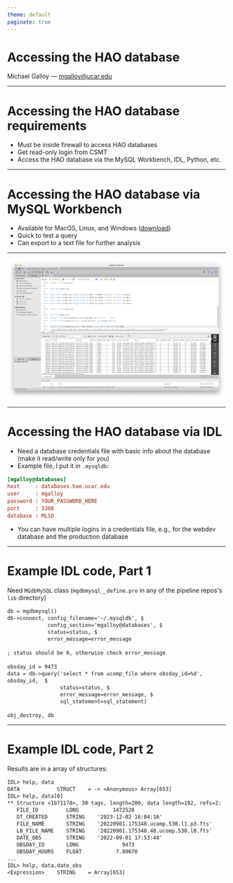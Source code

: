 ```yaml
---
theme: default
paginate: true
---
```


# Accessing the HAO database

Michael Galloy — mgalloy@ucar.edu

---

# Accessing the HAO database requirements

- Must be inside firewall to access HAO databases
- Get read-only login from CSMT
- Access the HAO database via the MySQL Workbench, IDL, Python, etc.

<!-- this is a presenter note -->

---

# Accessing the HAO database via MySQL Workbench

- Available for MacOS, Linux, and Windows ([download])
- Quick to test a query
- Can export to a text file for further analysis

[download]: https://www.mysql.com/products/workbench/ "MySQL :: MySQL Workbench"

---

![MySQL Workbench](mysqlworkbench.png)

---

# Accessing the HAO database via IDL

- Need a database credentials file with basic info about the database (make it
  read/write only for you)
- Example file, I put it in `.mysqldb`:

``` INI
[mgalloy@databases]
host     : databases.hao.ucar.edu
user     : mgalloy
password : YOUR_PASSWORD_HERE
port     : 3306
database : MLSO
```

- You can have multiple logins in a credentials file, e.g., for the webdev
  database and the production database

---

# Example IDL code, Part 1

Need `MGdbMySQL` class (`mgdbmysql__define.pro` in any of the pipeline repos's
`lib` directory)

``` IDL
db = mgdbmysql()
db->connect, config_filename='~/.mysqldb', $
             config_section='mgalloy@databases', $
             status=status, $
             error_message=error_message

; status should be 0, otherwise check error_message

obsday_id = 9473
data = db->query('select * from ucomp_file where obsday_id=%d', obsday_id,  $
                 status=status, $
                 error_message=error_message, $
                 sql_statement=sql_statement)

obj_destroy, db
```

---

# Example IDL code, Part 2

Results are in a array of structures:

``` IDL
IDL> help, data
DATA            STRUCT    = -> <Anonymous> Array[653]
IDL> help, data[0]
** Structure <1b71178>, 30 tags, length=200, data length=192, refs=2:
   FILE_ID         LONG           1472528
   DT_CREATED      STRING    '2023-12-02 16:04:16'
   FILE_NAME       STRING    '20220901.175348.ucomp.530.l1.p3.fts'
   L0_FILE_NAME    STRING    '20220901.175348.48.ucomp.530.l0.fts'
   DATE_OBS        STRING    '2022-09-01 17:53:48'
   OBSDAY_ID       LONG              9473
   OBSDAY_HOURS    FLOAT           7.89670
...
IDL> help, data.date_obs
<Expression>    STRING    = Array[653]
```